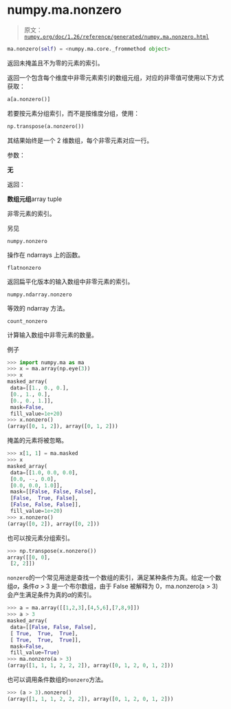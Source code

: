 # numpy.ma.nonzero

> 原文：[`numpy.org/doc/1.26/reference/generated/numpy.ma.nonzero.html`](https://numpy.org/doc/1.26/reference/generated/numpy.ma.nonzero.html)

```py
ma.nonzero(self) = <numpy.ma.core._frommethod object>
```

返回未掩盖且不为零的元素的索引。

返回一个包含每个维度中非零元素索引的数组元组，对应的非零值可使用以下方式获取：

```py
a[a.nonzero()] 
```

若要按元素分组索引，而不是按维度分组，使用：

```py
np.transpose(a.nonzero()) 
```

其结果始终是一个 2 维数组，每个非零元素对应一行。

参数：

**无**

返回：

**数组元组**array tuple

非零元素的索引。

另见

`numpy.nonzero`

操作在 ndarrays 上的函数。

`flatnonzero`

返回扁平化版本的输入数组中非零元素的索引。

`numpy.ndarray.nonzero`

等效的 ndarray 方法。

`count_nonzero`

计算输入数组中非零元素的数量。

例子

```py
>>> import numpy.ma as ma
>>> x = ma.array(np.eye(3))
>>> x
masked_array(
 data=[[1., 0., 0.],
 [0., 1., 0.],
 [0., 0., 1.]],
 mask=False,
 fill_value=1e+20)
>>> x.nonzero()
(array([0, 1, 2]), array([0, 1, 2])) 
```

掩盖的元素将被忽略。

```py
>>> x[1, 1] = ma.masked
>>> x
masked_array(
 data=[[1.0, 0.0, 0.0],
 [0.0, --, 0.0],
 [0.0, 0.0, 1.0]],
 mask=[[False, False, False],
 [False,  True, False],
 [False, False, False]],
 fill_value=1e+20)
>>> x.nonzero()
(array([0, 2]), array([0, 2])) 
```

也可以按元素分组索引。

```py
>>> np.transpose(x.nonzero())
array([[0, 0],
 [2, 2]]) 
```

`nonzero`的一个常见用途是查找一个数组的索引，满足某种条件为真。给定一个数组*a*，条件*a* > 3 是一个布尔数组，由于 False 被解释为 0，ma.nonzero(a > 3)会产生满足条件为真的*a*的索引。

```py
>>> a = ma.array([[1,2,3],[4,5,6],[7,8,9]])
>>> a > 3
masked_array(
 data=[[False, False, False],
 [ True,  True,  True],
 [ True,  True,  True]],
 mask=False,
 fill_value=True)
>>> ma.nonzero(a > 3)
(array([1, 1, 1, 2, 2, 2]), array([0, 1, 2, 0, 1, 2])) 
```

也可以调用条件数组的`nonzero`方法。

```py
>>> (a > 3).nonzero()
(array([1, 1, 1, 2, 2, 2]), array([0, 1, 2, 0, 1, 2])) 
```
